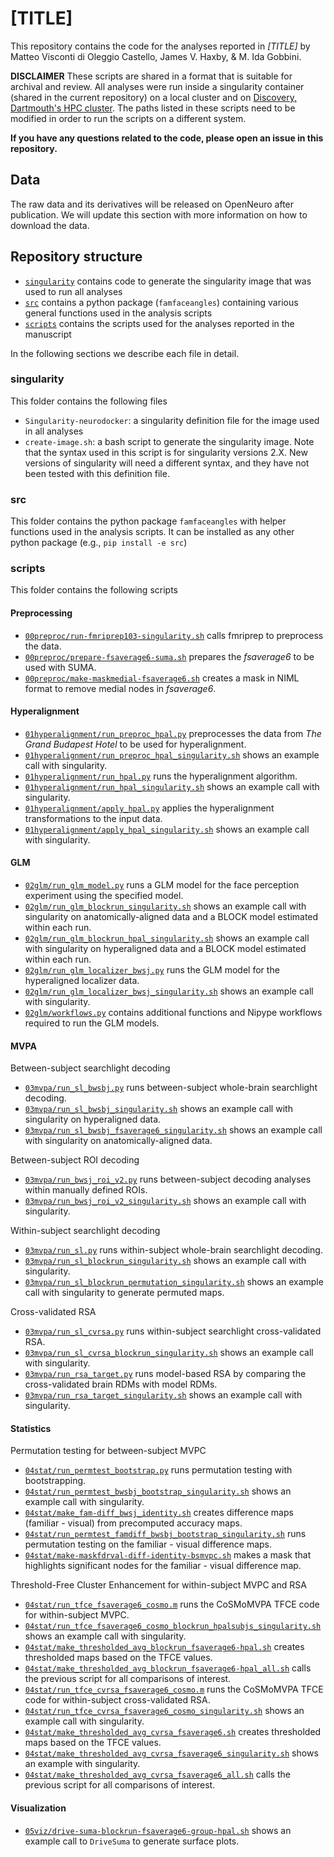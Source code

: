 # [TITLE]

This repository contains the code for the analyses reported in *[TITLE]* by Matteo Visconti di Oleggio Castello, James V. Haxby, & M. Ida Gobbini.

**DISCLAIMER** These scripts are shared in a format that is suitable for archival and review. All analyses were run inside a singularity container (shared in the current repository) on a local cluster and on [Discovery, Dartmouth's HPC cluster](https://rc.dartmouth.edu/index.php/discovery-overview/). The paths listed in these scripts need to be modified in order to run the scripts on a different system.

**If you have any questions related to the code, please open an issue in this repository.**

## Data

The raw data and its derivatives will be released on OpenNeuro after publication. We will update this section with more information on how to download the data.

## Repository structure

* [`singularity`](singularity) contains code to generate the singularity image that was used to run all analyses
* [`src`](src) contains a python package (`famfaceangles`) containing various general functions used in the analysis scripts
* [`scripts`](scripts)  contains the scripts used for the analyses reported in the manuscript

In the following sections we describe each file in detail.

### singularity

This folder contains the following files

* `Singularity-neurodocker`: a singularity definition file for the image used in all analyses
* `create-image.sh`: a bash script to generate the singularity image. Note that the syntax used in this script is for singularity versions 2.X. New versions of singularity will need a different syntax, and they have not been tested with this definition file.

### src

This folder contains the python package `famfaceangles` with helper functions used in the analysis scripts. It can be installed as any other python package (e.g., `pip install -e src`)

### scripts

This folder contains the following scripts

#### Preprocessing
* [`00preproc/run-fmriprep103-singularity.sh`](scripts/00preproc/run-fmriprep103-singularity.sh) calls fmriprep to preprocess the data.
* [`00preproc/prepare-fsaverage6-suma.sh`](scripts/00preproc/prepare-fsaverage6-suma.sh) prepares the *fsaverage6* to be used with SUMA.
* [`00preproc/make-maskmedial-fsaverage6.sh`](scripts/00preproc/make-maskmedial-fsaverage6.sh) creates a mask in NIML format to remove medial nodes in *fsaverage6*.

#### Hyperalignment

* [`01hyperalignment/run_preproc_hpal.py`](scripts/01hyperalignment/run_preproc_hpal.py) preprocesses the data from *The Grand Budapest Hotel* to be used for hyperalignment.
* [`01hyperalignment/run_preproc_hpal_singularity.sh`](scripts/01hyperalignment/run_preproc_hpal_singularity.sh) shows an example call with singularity.
* [`01hyperalignment/run_hpal.py`](scripts/01hyperalignment/run_hpal.py) runs the hyperalignment algorithm.
* [`01hyperalignment/run_hpal_singularity.sh`](scripts/01hyperalignment/run_hpal_singularity.sh) shows an example call with singularity.
* [`01hyperalignment/apply_hpal.py`](scripts/01hyperalignment/apply_hpal.py) applies the hyperalignment transformations to the input data.
* [`01hyperalignment/apply_hpal_singularity.sh`](scripts/01hyperalignment/apply_hpal_singularity.sh) shows an example call with singularity.

#### GLM

* [`02glm/run_glm_model.py`](scripts/02glm/run_glm_model.py) runs a GLM model for the face perception experiment using the specified model.
* [`02glm/run_glm_blockrun_singularity.sh`](scripts/02glm/run_glm_blockrun_singularity.sh) shows an example call with singularity on anatomically-aligned data and a BLOCK model estimated within each run.
* [`02glm/run_glm_blockrun_hpal_singularity.sh`](scripts/02glm/run_glm_blockrun_hpal_singularity.sh) shows an example call with singularity on hyperaligned data and a BLOCK model estimated within each run.
* [`02glm/run_glm_localizer_bwsj.py`](scripts/02glm/run_glm_localizer_bwsj.py) runs the GLM model for the hyperaligned localizer data.
* [`02glm/run_glm_localizer_bwsj_singularity.sh`](scripts/02glm/run_glm_localizer_bwsj_singularity.sh) shows an example call with singularity.
* [`02glm/workflows.py`](scripts/02glm/workflows.py) contains additional functions and Nipype workflows required to run the GLM models.

#### MVPA

Between-subject searchlight decoding
* [`03mvpa/run_sl_bwsbj.py`](scripts/03mvpa/run_sl_bwsbj.py) runs between-subject whole-brain searchlight decoding.
* [`03mvpa/run_sl_bwsbj_singularity.sh`](scripts/03mvpa/run_sl_bwsbj_singularity.sh) shows an example call with singularity on hyperaligned data.
* [`03mvpa/run_sl_bwsbj_fsaverage6_singularity.sh`](scripts/03mvpa/run_sl_bwsbj_fsaverage6_singularity.sh) shows an example call with singularity on anatomically-aligned data.

Between-subject ROI decoding
* [`03mvpa/run_bwsj_roi_v2.py`](scripts/03mvpa/run_bwsj_roi_v2.py) runs between-subject decoding analyses within manually defined ROIs.
* [`03mvpa/run_bwsj_roi_v2_singularity.sh`](scripts/03mvpa/run_bwsj_roi_v2_singularity.sh) shows an example call with singularity.

Within-subject searchlight decoding
* [`03mvpa/run_sl.py`](scripts/03mvpa/run_sl.py) runs within-subject whole-brain searchlight decoding.
* [`03mvpa/run_sl_blockrun_singularity.sh`](scripts/03mvpa/run_sl_blockrun_singularity.sh) shows an example call with singularity.
* [`03mvpa/run_sl_blockrun_permutation_singularity.sh`](scripts/03mvpa/run_sl_blockrun_permutation_singularity.sh) shows an example call with singularity to generate permuted maps.

Cross-validated RSA
* [`03mvpa/run_sl_cvrsa.py`](scripts/03mvpa/run_sl_cvrsa.py) runs within-subject searchlight cross-validated RSA.
* [`03mvpa/run_sl_cvrsa_blockrun_singularity.sh`](scripts/03mvpa/run_sl_cvrsa_blockrun_singularity.sh) shows an example call with singularity.
* [`03mvpa/run_rsa_target.py`](scripts/03mvpa/run_rsa_target.py) runs model-based RSA by comparing the cross-validated brain RDMs with model RDMs.
* [`03mvpa/run_rsa_target_singularity.sh`](scripts/03mvpa/run_rsa_target_singularity.sh) shows an example call with singularity.

#### Statistics

Permutation testing for between-subject MVPC
* [`04stat/run_permtest_bootstrap.py`](scripts/04stat/run_permtest_bootstrap.py) runs permutation testing with bootstrapping.
* [`04stat/run_permtest_bwsbj_bootstrap_singularity.sh`](scripts/04stat/run_permtest_bwsbj_bootstrap_singularity.sh) shows an example call with singularity.
* [`04stat/make_fam-diff_bwsj_identity.sh`](scripts/04stat/make_fam-diff_bwsj_identity.sh) creates difference maps (familiar - visual) from precomputed accuracy maps.
* [`04stat/run_permtest_famdiff_bwsbj_bootstrap_singularity.sh`](scripts/04stat/run_permtest_famdiff_bwsbj_bootstrap_singularity.sh) runs permutation testing on the familiar - visual difference maps.
* [`04stat/make-maskfdrval-diff-identity-bsmvpc.sh`](scripts/04stat/make-maskfdrval-diff-identity-bsmvpc.sh) makes a mask that highlights significant nodes for the familiar - visual difference map.

Threshold-Free Cluster Enhancement for within-subject MVPC and RSA
* [`04stat/run_tfce_fsaverage6_cosmo.m`](scripts/04stat/run_tfce_fsaverage6_cosmo.m) runs the CoSMoMVPA TFCE code for within-subject MVPC.
* [`04stat/run_tfce_fsaverage6_cosmo_blockrun_hpalsubjs_singularity.sh`](scripts/04stat/run_tfce_fsaverage6_cosmo_blockrun_hpalsubjs_singularity.sh) shows an example call with singularity.
* [`04stat/make_thresholded_avg_blockrun_fsaverage6-hpal.sh`](scripts/04stat/make_thresholded_avg_blockrun_fsaverage6-hpal.sh) creates thresholded maps based on the TFCE values.
* [`04stat/make_thresholded_avg_blockrun_fsaverage6-hpal_all.sh`](scripts/04stat/make_thresholded_avg_blockrun_fsaverage6-hpal_all.sh) calls the previous script for all comparisons of interest.
* [`04stat/run_tfce_cvrsa_fsaverage6_cosmo.m`](scripts/04stat/run_tfce_cvrsa_fsaverage6_cosmo.m) runs the CoSMoMVPA TFCE code for within-subject cross-validated RSA.
* [`04stat/run_tfce_cvrsa_fsaverage6_cosmo_singularity.sh`](scripts/04stat/run_tfce_cvrsa_fsaverage6_cosmo_singularity.sh) shows an example call with singularity.
* [`04stat/make_thresholded_avg_cvrsa_fsaverage6.sh`](scripts/04stat/make_thresholded_avg_cvrsa_fsaverage6.sh) creates thresholded maps based on the TFCE values.
* [`04stat/make_thresholded_avg_cvrsa_fsaverage6_singularity.sh`](scripts/04stat/make_thresholded_avg_cvrsa_fsaverage6_singularity.sh) shows an example with singularity.
* [`04stat/make_thresholded_avg_cvrsa_fsaverage6_all.sh`](scripts/04stat/make_thresholded_avg_cvrsa_fsaverage6_all.sh) calls the previous script for all comparisons of interest.

#### Visualization

* [`05viz/drive-suma-blockrun-fsaverage6-group-hpal.sh`](scripts/05viz/drive-suma-blockrun-fsaverage6-group-hpal.sh) shows an example call to `DriveSuma` to generate surface plots.

